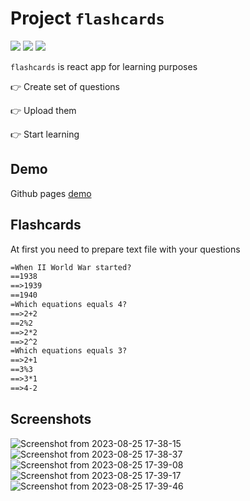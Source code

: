 # Project `flashcards`

[![](https://img.shields.io/badge/JavaScript-323330?style=for-the-badge&logo=javascript&logoColor=F7DF1E)]()
[![](https://img.shields.io/badge/React-20232A?style=for-the-badge&logo=react&logoColor=61DAFB)]()
[![](https://img.shields.io/badge/Material%20UI-007FFF?style=for-the-badge&logo=mui&logoColor=white)]()

`flashcards` is react app for learning purposes

👉 Create set of questions

👉 Upload them

👉 Start learning

## Demo
Github pages [demo](https://barto14753.github.io/flashcards#)

## Flashcards

At first you need to prepare text file with your questions

```txt
=When II World War started?
==1938
==>1939
==1940
=Which equations equals 4?
==>2+2
==2%2
==>2*2
==>2^2
=Which equations equals 3?
==>2+1
==3%3
==>3*1
==>4-2

```
## Screenshots

![Screenshot from 2023-08-25 17-38-15](https://github.com/barto14753/flashcards/assets/56938330/63b55f50-fc81-497c-b0e0-3d9216157336)
![Screenshot from 2023-08-25 17-38-37](https://github.com/barto14753/flashcards/assets/56938330/2d88932b-a8d9-467e-9df3-64039406b085)
![Screenshot from 2023-08-25 17-39-08](https://github.com/barto14753/flashcards/assets/56938330/cce76894-a9ca-46db-9844-fac594036007)
![Screenshot from 2023-08-25 17-39-17](https://github.com/barto14753/flashcards/assets/56938330/abeabf3b-14f0-4e21-ad50-8a40bd1080fe)
![Screenshot from 2023-08-25 17-39-46](https://github.com/barto14753/flashcards/assets/56938330/81b2804c-f88e-4a98-a809-6c5511196496)

